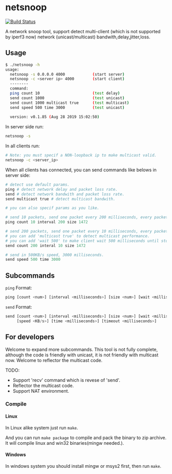 
# netsnoop

[![Build Status](https://travis-ci.com/keyou/netsnoop.svg?token=wDoYyAQNx1yEgEQp2UUi&branch=master)](https://travis-ci.com/keyou/netsnoop)

A network snoop tool, support detect multi-client (which is not supported by iperf3 now) network (unicast/multicast) bandwith,delay,jitter,loss.

## Usage

```sh
$ ./netsnoop -h
usage:
  netsnoop -s 0.0.0.0 4000            (start server)
  netsnoop -c <server ip> 4000        (start client)
  --------
  command:
  ping count 10                       (test delay)
  send count 1000                     (test unicast)
  send count 1000 multicast true      (test multicast)
  send speed 500 time 3000            (test unicast)
  
  version: v0.1.85 (Aug 28 2019 15:02:50)
```

In server side run:

```sh
netsnoop -s
```

In all clients run:

```sh
# Note: you must specif a NON-loopback ip to make multicast valid.
netsnoop -c <server_ip>
```

When all clients has connected, you can send commands like belows in server side:

```python
# detect use default params.
ping # detect network delay and packet loss rate.
send # detect network bandwith and packet loss rate.
send multicast true # detect multicast bandwith.

# you can also specif params as you like.

# send 10 packets, send one packet every 200 milliseconds, every packet contains 1472 bytes data.
ping count 10 interval 200 size 1472

# send 200 packets, send one packet every 10 milliseconds, every packet contains 1472 bytes data.
# you can add 'multicast true' to detect multicast performance.
# you can add 'wait 500' to make client wait 500 milliseconds until stop receive data.
send count 200 interal 10 size 1472

# send in 500KB/s speed, 3000 milliseconds.
send speed 500 time 3000
```

## Subcommands

`ping` Format:

```python
ping [count <num>] [interval <milliseconds>] [size <num>] [wait <milliseconds>]
```

`send` Format:

```python
send [count <num>] [interval <milliseconds>] [size <num>] [wait <milliseconds>] \
     [speed <KB/s>] [time <milliseconds>] [timeout <milliseconds>]
```

## For developers

Welcome to expand more subcommands. This tool is not fully complete, although the code is friendly with unicast, it is not friendly with multicast now. Welcome to reflector the multicast code.

TODO:

- Support 'recv' command which is revese of 'send'.
- Reflector the multicast code.
- Support NAT environment.

### Compile

#### Linux

In Linux alike system just run `make`.

And you can run `make package` to compile and pack the binary to zip archive.
It will compile linux and win32 binaries(mingw needed.).

#### Windows

In windows system you should install mingw or msys2 first, then run `make`.
